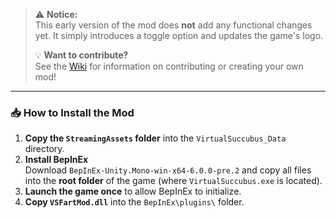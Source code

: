 > ⚠️ **Notice:**  
> This early version of the mod does **not** add any functional changes yet. It simply introduces a toggle option and updates the game's logo.  
>  
> 💡 **Want to contribute?**  
> See the [Wiki](../../wiki) for information on contributing or creating your own mod!

---

### 📥 How to Install the Mod

1. **Copy the `StreamingAssets` folder** into the `VirtualSuccubus_Data` directory.
2. **Install BepInEx**  
   Download `BepInEx-Unity.Mono-win-x64-6.0.0-pre.2` and copy all files into the **root folder** of the game (where `VirtualSuccubus.exe` is located).
3. **Launch the game once** to allow BepInEx to initialize.
4. **Copy `VSFartMod.dll`** into the `BepInEx\plugins\` folder.
